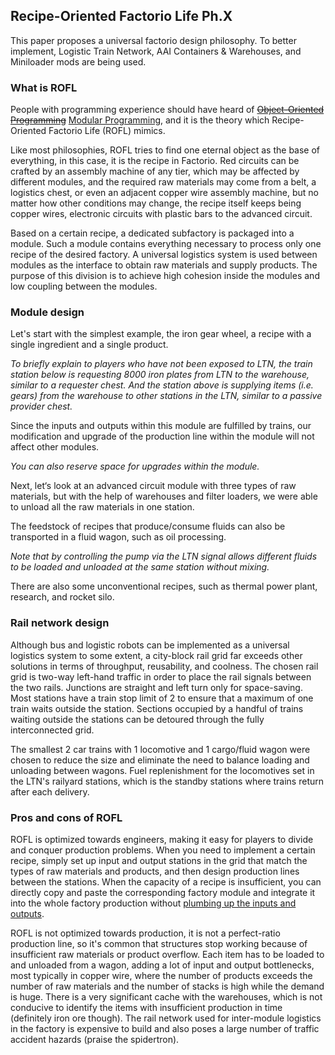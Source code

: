 ## Recipe-Oriented Factorio Life <author>Ph.X</author>

This paper proposes a universal factorio design philosophy. To better implement, Logistic Train Network, AAI Containers & Warehouses, and Miniloader mods are being used.

### What is ROFL

People with programming experience should have heard of ~~[Object-Oriented Programming](https://en.wikipedia.org/wiki/Object-oriented_programming)~~ [Modular Programming](https://en.wikipedia.org/wiki/Modular_programming), and it is the theory which Recipe-Oriented Factorio Life (ROFL) mimics.

Like most philosophies, ROFL tries to find one eternal object as the base of everything, in this case, it is the recipe in Factorio. Red circuits can be crafted by an assembly machine of any tier, which may be affected by different modules, and the required raw materials may come from a belt, a logistics chest, or even an adjacent copper wire assembly machine, but no matter how other conditions may change, the recipe itself keeps being copper wires, electronic circuits with plastic bars to the advanced circuit.

Based on a certain recipe, a dedicated subfactory is packaged into a module. Such a module contains everything necessary to process only one recipe of the desired factory. A universal logistics system is used between modules as the interface to obtain raw materials and supply products. The purpose of this division is to achieve high cohesion inside the modules and low coupling between the modules.

### Module design

Let's start with the simplest example, the iron gear wheel, a recipe with a single ingredient and a single product.

[Ph.X]: <> (TODO: insert gear module pic)
_To briefly explain to players who have not been exposed to LTN, the train station below is requesting 8000 iron plates from LTN to the warehouse, similar to a requester chest. And the station above is supplying items (i.e. gears) from the warehouse to other stations in the LTN, similar to a passive provider chest._

Since the inputs and outputs within this module are fulfilled by trains, our modification and upgrade of the production line within the module will not affect other modules.

[Ph.X]: <> (TODO: insert better gear module pics)
_You can also reserve space for upgrades within the module._

Next, let‘s look at an advanced circuit module with three types of raw materials, but with the help of warehouses and filter loaders, we were able to unload all the raw materials in one station.

[Ph.X]: <> (TODO: insert advanced circuit module pic)

The feedstock of recipes that produce/consume fluids can also be transported in a fluid wagon, such as oil processing.

[Ph.X]: <> (TODO: insert oil refinery module pic)
_Note that by controlling the pump via the LTN signal allows different fluids to be loaded and unloaded at the same station without mixing._

There are also some unconventional recipes, such as thermal power plant, research, and rocket silo.

[Ph.X]: <> (TODO: insert power plant, research center, and rocket silo module pics)

### Rail network design

Although bus and logistic robots can be implemented as a universal logistics system to some extent, a city-block rail grid far exceeds other solutions in terms of throughput, reusability, and coolness. The chosen rail grid is two-way left-hand traffic in order to place the rail signals between the two rails. Junctions are straight and left turn only for space-saving. Most stations have a train stop limit of 2 to ensure that a maximum of one train waits outside the station. Sections occupied by a handful of trains waiting outside the stations can be detoured through the fully interconnected grid.

[Ph.X]: <> (TODO: insert rail grid pic)

The smallest 2 car trains with 1 locomotive and 1 cargo/fluid wagon were chosen to reduce the size and eliminate the need to balance loading and unloading between wagons. Fuel replenishment for the locomotives set in the LTN's railyard stations, which is the standby stations where trains return after each delivery.

[Ph.X]: <> (TODO: insert rail yard pic)

### Pros and cons of ROFL

ROFL is optimized towards engineers, making it easy for players to divide and conquer production problems. When you need to implement a certain recipe, simply set up input and output stations in the grid that match the types of raw materials and products, and then design production lines between the stations. When the capacity of a recipe is insufficient, you can directly copy and paste the corresponding factory module and integrate it into the whole factory production without [plumbing up the inputs and outputs](https://alt-f4.blog/ALTF4-22/#the-goal-of-factorio).

ROFL is not optimized towards production, it is not a perfect-ratio production line, so it's common that structures stop working because of insufficient raw materials or product overflow. Each item has to be loaded to and unloaded from a wagon, adding a lot of input and output bottlenecks, most typically in copper wire, where the number of products exceeds the number of raw materials and the number of stacks is high while the demand is huge. There is a very significant cache with the warehouses, which is not conducive to identify the items with insufficient production in time (definitely iron ore though). The rail network used for inter-module logistics in the factory is expensive to build and also poses a large number of traffic accident hazards (praise the spidertron).

[Ph.X]: <> (TODO: insert ROFL map pic)

[Ph.X]: <> (TODO: add links)